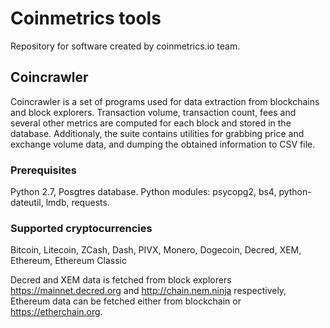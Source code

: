 # Coinmetrics tools

Repository for software created by coinmetrics.io team.

## Coincrawler

Coincrawler is a set of programs used for data extraction from blockchains and block explorers. Transaction volume, transaction count, fees and several other metrics are computed for each block and stored in the database. Additionaly, the suite contains utilities for grabbing price and exchange volume data, and dumping the obtained information to CSV file.

### Prerequisites 

Python 2.7, Posgtres database.
Python modules: psycopg2, bs4, python-dateutil, lmdb, requests.

### Supported cryptocurrencies

Bitcoin, Litecoin, ZCash, Dash, PIVX, Monero, Dogecoin, Decred, XEM, Ethereum, Ethereum Classic

Decred and XEM data is fetched from block explorers https://mainnet.decred.org and http://chain.nem.ninja respectively, Ethereum data can be fetched either from blockchain or https://etherchain.org.
